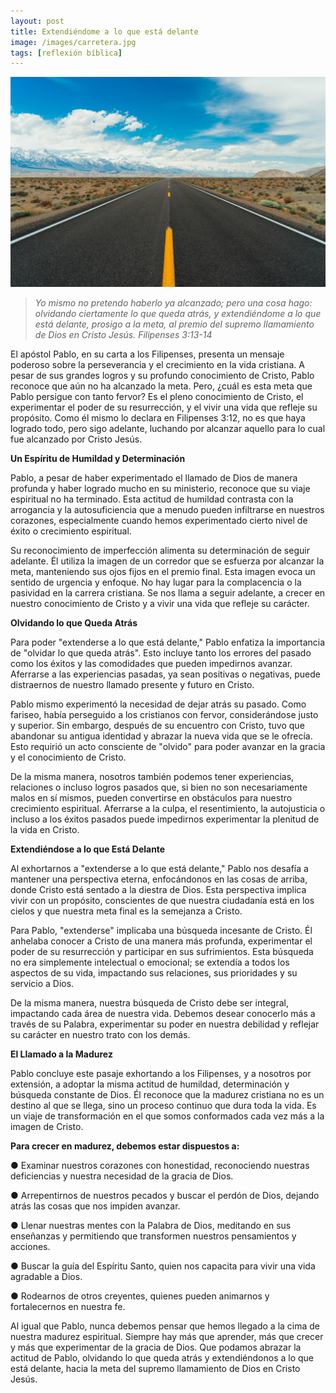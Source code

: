 ```yaml
---
layout: post
title: Extendiéndome a lo que está delante
image: /images/carretera.jpg
tags: [reflexión bíblica]
---
```

![Carretera](/images/carretera.jpg)

>*Yo mismo no pretendo haberlo ya alcanzado; pero una cosa hago: olvidando ciertamente lo que queda atrás, y extendiéndome a lo que está delante, prosigo a la meta, al premio del supremo llamamiento de Dios en Cristo Jesús. Filipenses 3:13-14*

El apóstol Pablo, en su carta a los Filipenses, presenta un mensaje poderoso  sobre la perseverancia y el crecimiento en la vida cristiana. A pesar de sus grandes logros y su profundo conocimiento de Cristo, Pablo reconoce que aún no ha alcanzado la meta. Pero, ¿cuál es esta meta que Pablo persigue con tanto fervor? Es el pleno conocimiento de Cristo, el experimentar el poder de su resurrección, y el vivir una vida que refleje su propósito. Como él mismo lo declara en Filipenses 3:12, no es que haya logrado todo, pero sigo adelante, luchando por alcanzar aquello para lo cual fue alcanzado por Cristo Jesús.

**Un Espíritu de Humildad y Determinación**

Pablo, a pesar de haber experimentado el llamado de Dios de manera profunda y haber logrado mucho en su ministerio, reconoce que su viaje espiritual no ha terminado. Esta actitud de humildad contrasta con la arrogancia y la autosuficiencia que a menudo pueden infiltrarse en nuestros corazones, especialmente cuando hemos experimentado cierto nivel de éxito o crecimiento espiritual.

Su reconocimiento de imperfección alimenta su determinación de seguir adelante. Él utiliza la imagen de un corredor que se esfuerza por alcanzar la meta, manteniendo sus ojos fijos en el premio final. Esta imagen evoca un sentido de urgencia y enfoque. No hay lugar para la complacencia o la pasividad en la carrera cristiana. Se nos llama a seguir adelante, a crecer en nuestro conocimiento de Cristo y a vivir una vida que refleje su carácter.

**Olvidando lo que Queda Atrás**

Para poder "extenderse a lo que está delante," Pablo enfatiza la importancia de "olvidar lo que queda atrás". Esto incluye tanto los errores del pasado como los éxitos y las comodidades que pueden impedirnos avanzar. Aferrarse a las experiencias pasadas, ya sean positivas o negativas, puede distraernos de nuestro llamado presente y futuro en Cristo.

Pablo mismo experimentó la necesidad de dejar atrás su pasado. Como fariseo, había perseguido a los cristianos con fervor, considerándose justo y superior. Sin embargo, después de su encuentro con Cristo, tuvo que abandonar su antigua identidad y abrazar la nueva vida que se le ofrecía. Esto requirió un acto consciente de "olvido" para poder avanzar en la gracia y el conocimiento de Cristo.

De la misma manera, nosotros también podemos tener experiencias, relaciones o incluso logros pasados ​​que, si bien no son necesariamente malos en sí mismos, pueden convertirse en obstáculos para nuestro crecimiento espiritual. Aferrarse a la culpa, el resentimiento, la autojusticia o incluso a los éxitos pasados ​​puede impedirnos experimentar la plenitud de la vida en Cristo.

**Extendiéndose a lo que Está Delante**

Al exhortarnos a "extenderse a lo que está delante," Pablo nos desafía a mantener una perspectiva eterna, enfocándonos en las cosas de arriba, donde Cristo está sentado a la diestra de Dios. Esta perspectiva implica vivir con un propósito, conscientes de que nuestra ciudadanía está en los cielos y que nuestra meta final es la semejanza a Cristo.

Para Pablo, "extenderse" implicaba una búsqueda incesante de Cristo. Él anhelaba conocer a Cristo de una manera más profunda, experimentar el poder de su resurrección y participar en sus sufrimientos. Esta búsqueda no era simplemente intelectual o emocional; se extendía a todos los aspectos de su vida, impactando sus relaciones, sus prioridades y su servicio a Dios.

De la misma manera, nuestra búsqueda de Cristo debe ser integral, impactando cada área de nuestra vida. Debemos desear conocerlo más a través de su Palabra, experimentar su poder en nuestra debilidad y reflejar su carácter en nuestro trato con los demás.

**El Llamado a la Madurez**

Pablo concluye este pasaje exhortando a los Filipenses, y a nosotros por extensión, a adoptar la misma actitud de humildad, determinación y búsqueda constante de Dios. Él reconoce que la madurez cristiana no es un destino al que se llega, sino un proceso continuo que dura toda la vida. Es un viaje de transformación en el que somos conformados cada vez más a la imagen de Cristo.

**Para crecer en madurez, debemos estar dispuestos a:**

●  Examinar nuestros corazones con honestidad, reconociendo nuestras deficiencias y nuestra necesidad de la gracia de Dios.

●  Arrepentirnos de nuestros pecados y buscar el perdón de Dios, dejando atrás las cosas que nos impiden avanzar.

●  Llenar nuestras mentes con la Palabra de Dios, meditando en sus enseñanzas y permitiendo que transformen nuestros pensamientos y acciones.

●  Buscar la guía del Espíritu Santo, quien nos capacita para vivir una vida agradable a Dios.

●  Rodearnos de otros creyentes, quienes pueden animarnos y fortalecernos en nuestra fe.

Al igual que Pablo, nunca debemos pensar que hemos llegado a la cima de nuestra madurez espiritual. Siempre hay más que aprender, más que crecer y más que experimentar de la gracia de Dios. Que podamos abrazar la actitud de Pablo, olvidando lo que queda atrás y extendiéndonos a lo que está delante, hacia la meta del supremo llamamiento de Dios en Cristo Jesús.
